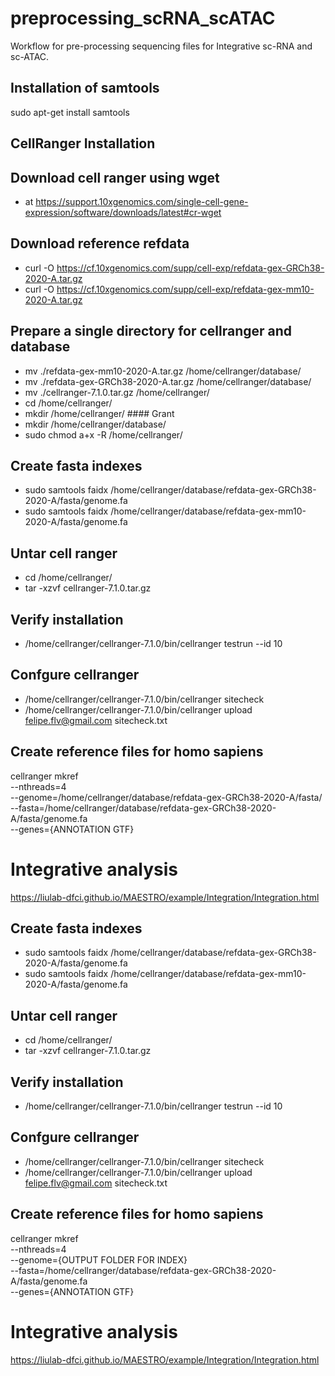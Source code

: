# preprocessing_scRNA_scATAC
Workflow for pre-processing sequencing files for Integrative sc-RNA and sc-ATAC.

## Installation of samtools
sudo apt-get install samtools

## CellRanger Installation
## Download cell ranger using wget
  - at https://support.10xgenomics.com/single-cell-gene-expression/software/downloads/latest#cr-wget

## Download reference refdata
  - curl -O https://cf.10xgenomics.com/supp/cell-exp/refdata-gex-GRCh38-2020-A.tar.gz
  - curl -O https://cf.10xgenomics.com/supp/cell-exp/refdata-gex-mm10-2020-A.tar.gz

## Prepare a single directory for cellranger and database
  - mv ./refdata-gex-mm10-2020-A.tar.gz /home/cellranger/database/
  - mv ./refdata-gex-GRCh38-2020-A.tar.gz /home/cellranger/database/
  - mv ./cellranger-7.1.0.tar.gz /home/cellranger/
  - cd /home/cellranger/
  - mkdir /home/cellranger/ #### Grant
  - mkdir /home/cellranger/database/
  - sudo chmod a+x -R /home/cellranger/

## Create fasta indexes
  - sudo samtools faidx /home/cellranger/database/refdata-gex-GRCh38-2020-A/fasta/genome.fa
  - sudo samtools faidx /home/cellranger/database/refdata-gex-mm10-2020-A/fasta/genome.fa

## Untar cell ranger
  - cd /home/cellranger/
  - tar -xzvf cellranger-7.1.0.tar.gz

## Verify installation
  - /home/cellranger/cellranger-7.1.0/bin/cellranger testrun --id 10

## Confgure cellranger
  - /home/cellranger/cellranger-7.1.0/bin/cellranger sitecheck
  - /home/cellranger/cellranger-7.1.0/bin/cellranger upload felipe.flv@gmail.com sitecheck.txt

## Create reference files for homo sapiens
cellranger mkref \
  --nthreads=4 \
  --genome=/home/cellranger/database/refdata-gex-GRCh38-2020-A/fasta/ \
  --fasta=/home/cellranger/database/refdata-gex-GRCh38-2020-A/fasta/genome.fa \
  --genes={ANNOTATION GTF}

# Integrative analysis
https://liulab-dfci.github.io/MAESTRO/example/Integration/Integration.html

## Create fasta indexes
  - sudo samtools faidx /home/cellranger/database/refdata-gex-GRCh38-2020-A/fasta/genome.fa
  - sudo samtools faidx /home/cellranger/database/refdata-gex-mm10-2020-A/fasta/genome.fa

## Untar cell ranger
  - cd /home/cellranger/
  - tar -xzvf cellranger-7.1.0.tar.gz

## Verify installation
  - /home/cellranger/cellranger-7.1.0/bin/cellranger testrun --id 10

## Confgure cellranger
  - /home/cellranger/cellranger-7.1.0/bin/cellranger sitecheck
  - /home/cellranger/cellranger-7.1.0/bin/cellranger upload felipe.flv@gmail.com sitecheck.txt

## Create reference files for homo sapiens
cellranger mkref \
  --nthreads=4 \
  --genome={OUTPUT FOLDER FOR INDEX} \
  --fasta=/home/cellranger/database/refdata-gex-GRCh38-2020-A/fasta/genome.fa \
  --genes={ANNOTATION GTF}

# Integrative analysis

https://liulab-dfci.github.io/MAESTRO/example/Integration/Integration.html
